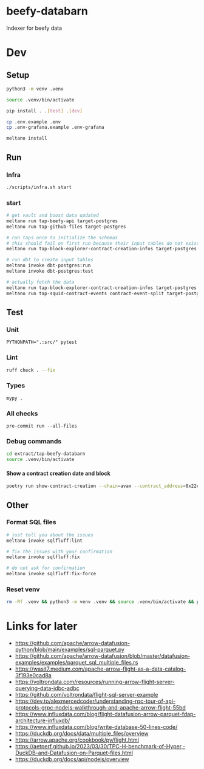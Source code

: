 # beefy-databarn

Indexer for beefy data

# Dev

## Setup

```bash
python3 -m venv .venv
```

```bash
source .venv/bin/activate
```

```bash
pip install . .[test] .[dev]
```

```bash
cp .env.example .env
cp .env-grafana.example .env-grafana
```

```bash
meltano install
```

## Run

### Infra

```bash
./scripts/infra.sh start
```

### start

```bash
# get vault and boost data updated
meltano run tap-beefy-api target-postgres
meltano run tap-github-files target-postgres

# run taps once to initialize the schemas
# this should fail on first run because their input tables do not exist yet
meltano run tap-block-explorer-contract-creation-infos target-postgres

# run dbt to create input tables
meltano invoke dbt-postgres:run
meltano invoke dbt-postgres:test

# actually fetch the data
meltano run tap-block-explorer-contract-creation-infos target-postgres
meltano run tap-squid-contract-events contract-event-split target-postgres
```

## Test

### Unit

```
PYTHONPATH=".:src/" pytest
```

### Lint

```bash
ruff check . --fix
```

### Types

```
mypy .
```

### All checks

```
pre-commit run --all-files
```

### Debug commands

```bash
cd extract/tap-beefy-databarn
source .venv/bin/activate
```

#### Show a contract creation date and block
```bash
poetry run show-contract-creation --chain=avax --contract_address=0x22eafb9c7e2858cfda712940896464ddaa83d053
``````

## Other

### Format SQL files

```bash
# just tell you about the issues
meltano invoke sqlfluff:lint

# fix the issues with your confirmation
meltano invoke sqlfluff:fix

# do not ask for confirmation
meltano invoke sqlfluff:fix-force
```

### Reset venv

```bash
rm -Rf .venv && python3 -m venv .venv && source .venv/bin/activate && pip install . .[test] .[dev]
```

# Links for later

- https://github.com/apache/arrow-datafusion-python/blob/main/examples/sql-parquet.py
- https://github.com/apache/arrow-datafusion/blob/master/datafusion-examples/examples/parquet_sql_multiple_files.rs
- https://wasit7.medium.com/apache-arrow-flight-as-a-data-catalog-3f193e0cad8a
- https://voltrondata.com/resources/running-arrow-flight-server-querying-data-jdbc-adbc
- https://github.com/voltrondata/flight-sql-server-example
- https://dev.to/alexmercedcoder/understanding-rpc-tour-of-api-protocols-grpc-nodejs-walkthrough-and-apache-arrow-flight-55bd
- https://www.influxdata.com/blog/flight-datafusion-arrow-parquet-fdap-architecture-influxdb/
- https://www.influxdata.com/blog/write-database-50-lines-code/
- https://duckdb.org/docs/data/multiple_files/overview
- https://arrow.apache.org/cookbook/py/flight.html
- https://aetperf.github.io/2023/03/30/TPC-H-benchmark-of-Hyper,-DuckDB-and-Datafusion-on-Parquet-files.html
- https://duckdb.org/docs/api/nodejs/overview
